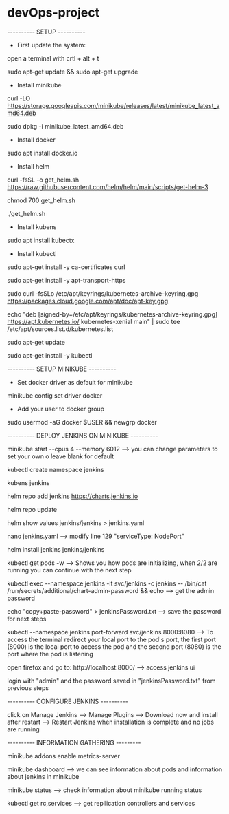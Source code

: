 # devOps-project


---------- SETUP ----------

- First update the system:

open a terminal with crtl + alt + t

sudo apt-get update && sudo apt-get upgrade

- Install minikube

curl -LO https://storage.googleapis.com/minikube/releases/latest/minikube_latest_amd64.deb

sudo dpkg -i minikube_latest_amd64.deb

- Install docker

sudo apt install docker.io

- Install helm

curl -fsSL -o get_helm.sh https://raw.githubusercontent.com/helm/helm/main/scripts/get-helm-3

chmod 700 get_helm.sh

./get_helm.sh

- Install kubens

sudo apt install kubectx

- Install kubectl

sudo apt-get install -y ca-certificates curl

sudo apt-get install -y apt-transport-https

sudo curl -fsSLo /etc/apt/keyrings/kubernetes-archive-keyring.gpg https://packages.cloud.google.com/apt/doc/apt-key.gpg

echo "deb [signed-by=/etc/apt/keyrings/kubernetes-archive-keyring.gpg] https://apt.kubernetes.io/ kubernetes-xenial main" | sudo tee /etc/apt/sources.list.d/kubernetes.list

sudo apt-get update

sudo apt-get install -y kubectl

---------- SETUP MINIKUBE ----------


- Set docker driver as default for minikube

minikube config set driver docker

- Add your user to docker group

sudo usermod -aG docker $USER && newgrp docker

---------- DEPLOY JENKINS ON MINIKUBE ----------

minikube start --cpus 4 --memory 6012           --> you can change parameters to set your own o leave blank for default

kubectl create namespace jenkins

kubens jenkins

helm repo add jenkins https://charts.jenkins.io

helm repo update 

helm show values jenkins/jenkins > jenkins.yaml

nano jenkins.yaml --> modify line 129 "serviceType: NodePort"

helm install jenkins jenkins/jenkins  

kubectl get pods -w 				--> Shows you how pods are initializing, when 2/2 are running you can continue with the next step

kubectl exec --namespace jenkins -it svc/jenkins -c jenkins -- /bin/cat /run/secrets/additional/chart-admin-password && echo	--> get the admin password
	
echo "copy+paste-password" > jenkinsPassword.txt	--> save the password for next steps
	
kubectl --namespace jenkins port-forward svc/jenkins 8000:8080		--> To access the terminal redirect your local port to the pod's port, the first port (8000) is the local port to access the pod and the second port (8080) is the port where the pod is listening

open firefox and go to: http://localhost:8000/		--> access jenkins ui

login with "admin" and the password saved in "jenkinsPassword.txt" from previous steps

---------- CONFIGURE JENKINS  ----------

click on Manage Jenkins --> Manage Plugins --> Download now and install after restart --> Restart Jenkins when installation is complete and no jobs are running

---------- INFORMATION GATHERING ---------

minikube addons enable metrics-server

minikube dashboard 			--> we can see information about pods and information about jenkins in minikube

minikube status 			--> check information about minikube running status

kubectl get rc,services 		--> get repllication controllers and services


